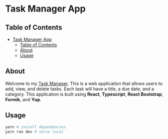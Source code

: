 # Task Manager App

## Table of Contents

- [Task Manager App](#task-manager-app)
  - [Table of Contents](#table-of-contents)
  - [About ](#about-)
  - [Usage ](#usage-)

## About <a name = "about"></a>

Welcome to my [Task Manager](https://jl991124-task-manager.netlify.app). This is a web application that allows users to add, view, and delete tasks. Each task will have a title, a due date, and a category. This application is built using **React**, **Typescript**, **React Bootstrap**, **Formik**, and **Yup**.

## Usage <a name = "usage"></a>

```bash
yarn # install dependencies
yarn run dev # serve local
```
